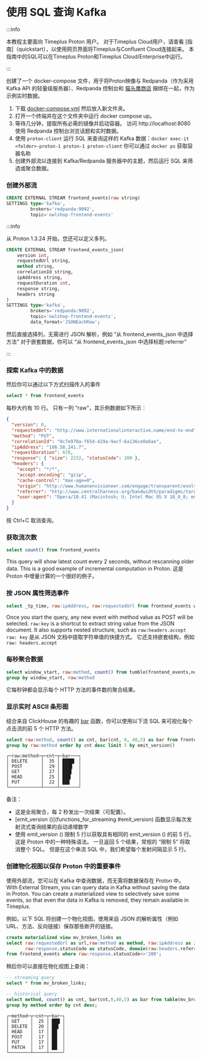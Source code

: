 # 使用 SQL 查询 Kafka

:::info

本教程主要面向 Timeplus Proton 用户。 对于Timeplus Cloud用户，请查看 [指南]（quickstart），以使用网页界面将Timeplus与Confluent Cloud连接起来。 本指南中的SQL可以在Timeplus Proton和Timeplus Cloud/Enterprise中运行。

:::

创建了一个 docker-compose 文件，用于将Proton映像与 Redpanda（作为采用 Kafka API 的轻量级服务器）、Redpanda 控制台和 [猫头鹰商店](https://github.com/cloudhut/owl-shop) 捆绑在一起，作为示例实时数据。

1. 下载 [docker-compose.yml](https://github.com/timeplus-io/proton/blob/develop/examples/ecommerce/docker-compose.yml) 然后放入新文件夹。
2. 打开一个终端并在这个文件夹中运行 docker compose up。
3. 等待几分钟，提取所有必需的镜像并启动容器。 访问 http://localhost:8080 使用 Redpanda 控制台浏览话题和实时数据。
4. 使用 `proton-client` 运行 SQL 来查询这样的 Kafka 数据：`docker exec-it <folder>-proton-1 proton-1 proton-client` 你可以通过 `docker ps` 获取容器名称
5. 创建外部流以连接到 Kafka/Redpanda 服务器中的主题，然后运行 SQL 来筛选或聚合数据。

### 创建外部流

```sql
CREATE EXTERNAL STREAM frontend_events(raw string)
SETTINGS type='kafka', 
         brokers='redpanda:9092',
         topic='owlshop-frontend-events'
```

:::info

从 Proton 1.3.24 开始，您还可以定义多列。

```sql
CREATE EXTERNAL STREAM frontend_events_json(
	version int,
	requestedUrl string,
	method string,
	correlationId string,
	ipAddress string,
	requestDuration int,
	response string,
	headers string
)	
SETTINGS type='kafka', 
         brokers='redpanda:9092',
         topic='owlshop-frontend-events',
         data_format='JSONEachRow';
```

然后直接选择列，无需进行 JSON 解析，例如 “从 frontend_events_json 中选择方法” 对于嵌套数据，你可以 “从 frontend_events_json 中选择标题:referrer”

:::

### 探索 Kafka 中的数据

然后你可以通过以下方式扫描传入的事件

```sql
select * from frontend_events
```

每秒大约有 10 行。 只有一列 “raw”，其示例数据如下所示：

```json
{
  "version": 0,
  "requestedUrl": "http://www.internationalinteractive.name/end-to-end",
  "method": "PUT",
  "correlationId": "0c7e970a-f65d-429a-9acf-6a136ce0a6ae",
  "ipAddress": "186.58.241.7",
  "requestDuration": 678,
  "response": { "size": 2232, "statusCode": 200 },
  "headers": {
    "accept": "*/*",
    "accept-encoding": "gzip",
    "cache-control": "max-age=0",
    "origin": "http://www.humanenvisioneer.com/engage/transparent/evolve/target",
    "referrer": "http://www.centralharness.org/bandwidth/paradigms/target/whiteboard",
    "user-agent": "Opera/10.41 (Macintosh; U; Intel Mac OS X 10_9_8; en-US) Presto/2.10.292 Version/13.00"
  }
}
```

按 Ctrl+C 取消查询。

### 获取流次数

```sql
select count() from frontend_events
```

This query will show latest count every 2 seconds, without rescanning older data. This is a good example of incremental computation in Proton. 这是 Proton 中增量计算的一个很好的例子。

### 按 JSON 属性筛选事件

```sql
select _tp_time, raw:ipAddress, raw:requestedUrl from frontend_events where raw:method='POST'
```

Once you start the query, any new event with method value as POST will be selected. <code>raw:key</code> is a shortcut to extract string value from the JSON document. It also supports nested structure, such as <code>raw:headers.accept</code> `raw: key` 是从 JSON 文档中提取字符串值的快捷方式。 它还支持嵌套结构，例如 `raw: headers.accept`

### 每秒聚合数据

```sql
select window_start, raw:method, count() from tumble(frontend_events,now(),1s)
group by window_start, raw:method
```

它每秒钟都会显示每个 HTTP 方法的事件数的聚合结果。

### 显示实时 ASCII 条形图

结合来自 ClickHouse 的有趣的 [bar](https://clickhouse.com/docs/en/sql-reference/functions/other-functions#bar) 函数，你可以使用以下流 SQL 来可视化每个点击流的前 5 个 HTTP 方法。

```sql
select raw:method, count() as cnt, bar(cnt, 0, 40,5) as bar from frontend_events
group by raw:method order by cnt desc limit 5 by emit_version()
```

```
┌─raw:method─┬─cnt─┬─bar───┐
│ DELETE     │  35 │ ████▍ │
│ POST       │  29 │ ███▋  │
│ GET        │  27 │ ███▍  │
│ HEAD       │  25 │ ███   │
│ PUT        │  22 │ ██▋   │
└────────────┴─────┴───────┘
```

备注：

- 这是全局聚合，每 2 秒发出一次结果（可配置）。
- [emit_version ()](functions_for_streaming #emit_version) 函数显示每次发射流式查询结果的自动递增数字
- 使用 emit_version () 限制 5 行以获取具有相同的 emit_version () 的前 5 行。 这是 Proton 中的一种特殊语法。 一旦返回 5 个结果，常规的 “限制 5” 将取消整个 SQL。 但是在这个串流 SQL 中，我们希望每个发射间隔显示 5 行。

### 创建物化视图以保存 Proton 中的重要事件

使用外部流，您可以在 Kafka 中查询数据，而无需将数据保存在 Proton 中。 With External Stream, you can query data in Kafka without saving the data in Proton. You can create a materialized view to selectively save some events, so that even the data in Kafka is removed, they remain available in Timeplus.

例如，以下 SQL 将创建一个物化视图，使用来自 JSON 的解析属性（例如 URL、方法、反向链接）保存那些断开的链接。

```sql
create materialized view mv_broken_links as
select raw:requestedUrl as url,raw:method as method, raw:ipAddress as ip, 
       raw:response.statusCode as statusCode, domain(raw:headers.referrer) as referrer
from frontend_events where raw:response.statusCode<>'200';
```

稍后你可以直接在物化视图上查询：

```sql
-- streaming query
select * from mv_broken_links;

-- historical query
select method, count() as cnt, bar(cnt,0,40,5) as bar from table(mv_broken_links) 
group by method order by cnt desc;
```

```
┌─method─┬─cnt─┬─bar─┐
│ GET    │  25 │ ███ │
│ DELETE │  20 │ ██▌ │
│ HEAD   │  17 │ ██  │
│ POST   │  17 │ ██  │
│ PUT    │  17 │ ██  │
│ PATCH  │  17 │ ██  │
└────────┴─────┴─────┘
```
